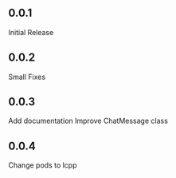 ## 0.0.1

Initial Release

## 0.0.2

Small Fixes

## 0.0.3

Add documentation
Improve ChatMessage class

## 0.0.4

Change pods to lcpp